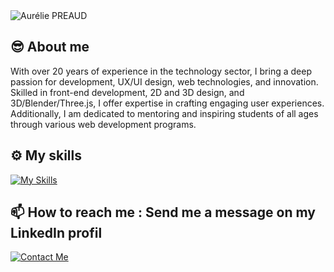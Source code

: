 <img src="https://design-dev.net/images-github/ramen.png"  alt="Aurélie PREAUD">

😎 About me
------

With over 20 years of experience in the technology sector, I bring a deep passion for development, UX/UI
design, web technologies, and innovation. Skilled in front-end development, 2D and 3D design, and
3D/Blender/Three.js, I offer expertise in crafting engaging user experiences. Additionally, I am dedicated to mentoring
and inspiring students of all ages through various web development programs.

⚙️ My skills
------
[![My Skills](https://skillicons.dev/icons?i=js,threejs,blender,html,css,php,react,symfony,py,bootstrap,nextjs,nodejs,ts,vscode,figma,github,ps,sass,tailwind,mongodb,mysql&perline=8)](https://github.com/Aurelily)

📫 How to reach me : Send me a message on my LinkedIn profil
------

[![Contact Me](https://skillicons.dev/icons?i=linkedin&perline=8)](https://www.linkedin.com/in/aureliepreaud/)

